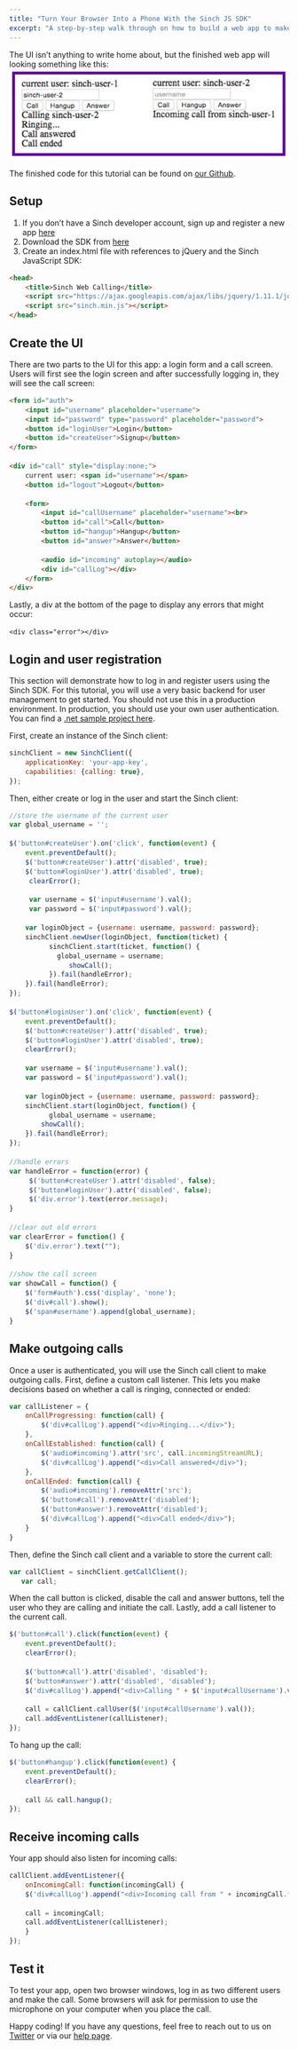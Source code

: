 ```yaml
---
title: "Turn Your Browser Into a Phone With the Sinch JS SDK"
excerpt: "A step-by-step walk through on how to build a web app to make VoIP calls between browsers using JavaScript. Read more."
---
```

The UI isn’t anything to write home about, but the finished web app will looking something like this:
![overview.png](images/350da25-overview.png)

The finished code for this tutorial can be found on [our Github](https://github.com/sinch/js-web-calling).

## Setup

 1.  If you don’t have a Sinch developer account, sign up and register a new app [here](https://portal.sinch.com/#/signup)
 1.  Download the SDK from [here](https://download.sinch.com/js/1.4.11/Sinch-javascript-1.4.11-863cac2.zip)
 1.  Create an index.html file with references to jQuery and the Sinch JavaScript SDK:

```html
<head>
    <title>Sinch Web Calling</title>
    <script src="https://ajax.googleapis.com/ajax/libs/jquery/1.11.1/jquery.min.js"></script>
    <script src="sinch.min.js"></script>
</head>
```

## Create the UI

There are two parts to the UI for this app: a login form and a call screen. Users will first see the login screen and after successfully logging in, they will see the call screen:

```html
<form id="auth">
    <input id="username" placeholder="username">
    <input id="password" type="password" placeholder="password">
    <button id="loginUser">Login</button>
    <button id="createUser">Signup</button>
</form>

<div id="call" style="display:none;">
    current user: <span id="username"></span>
    <button id="logout">Logout</button>

    <form>
        <input id="callUsername" placeholder="username"><br>
        <button id="call">Call</button>
        <button id="hangup">Hangup</button>
        <button id="answer">Answer</button>

        <audio id="incoming" autoplay></audio>
        <div id="callLog"></div>
    </form>
</div>
```

Lastly, a div at the bottom of the page to display any errors that might occur:

`<div class="error"></div>`

## Login and user registration

This section will demonstrate how to log in and register users using the Sinch SDK. For this tutorial, you will use a very basic backend for user management to get started. You should not use this in a production environment. In production, you should use your own user authentication. You can find a [.net sample project here](https://github.com/sinch/net-backend-sample).

First, create an instance of the Sinch client:

```javascript
sinchClient = new SinchClient({
    applicationKey: 'your-app-key',
    capabilities: {calling: true},
});
```

Then, either create or log in the user and start the Sinch client:

```javascript
//store the username of the current user
var global_username = '';

$('button#createUser').on('click', function(event) {
    event.preventDefault();
    $('button#createUser').attr('disabled', true);
    $('button#loginUser').attr('disabled', true);
     clearError();

     var username = $('input#username').val();
     var password = $('input#password').val();

    var loginObject = {username: username, password: password};
    sinchClient.newUser(loginObject, function(ticket) {
          sinchClient.start(ticket, function() {
            global_username = username;
               showCall();
          }).fail(handleError);
    }).fail(handleError);
});

$('button#loginUser').on('click', function(event) {
    event.preventDefault();
    $('button#createUser').attr('disabled', true);
    $('button#loginUser').attr('disabled', true);
    clearError();

    var username = $('input#username').val();
    var password = $('input#password').val();

    var loginObject = {username: username, password: password};
    sinchClient.start(loginObject, function() {
          global_username = username;
        showCall();
    }).fail(handleError);
});

//handle errors
var handleError = function(error) {
     $('button#createUser').attr('disabled', false);
     $('button#loginUser').attr('disabled', false);
     $('div.error').text(error.message);
}

//clear out old errors
var clearError = function() {
    $('div.error').text("");
}

//show the call screen
var showCall = function() {
    $('form#auth').css('display', 'none');
    $('div#call').show();
    $('span#username').append(global_username);
}
```

## Make outgoing calls

Once a user is authenticated, you will use the Sinch call client to make outgoing calls. First, define a custom call listener. This lets you make decisions based on whether a call is ringing, connected or ended:

```javascript
var callListener = {
    onCallProgressing: function(call) {
        $('div#callLog').append("<div>Ringing...</div>");
    },
    onCallEstablished: function(call) {
        $('audio#incoming').attr('src', call.incomingStreamURL);
        $('div#callLog').append("<div>Call answered</div>");
    },
    onCallEnded: function(call) {
        $('audio#incoming').removeAttr('src');
        $('button#call').removeAttr('disabled');
        $('button#answer').removeAttr('disabled');
        $('div#callLog').append("<div>Call ended</div>");
    }
}
```

Then, define the Sinch call client and a variable to store the current call:

```javascript
var callClient = sinchClient.getCallClient();
   var call;
```

When the call button is clicked, disable the call and answer buttons, tell the user who they are calling and initiate the call. Lastly, add a call listener to the current call.

```javascript
$('button#call').click(function(event) {
    event.preventDefault();
    clearError();

    $('button#call').attr('disabled', 'disabled');
    $('button#answer').attr('disabled', 'disabled');
    $('div#callLog').append("<div>Calling " + $('input#callUsername').val() + "</div>");

    call = callClient.callUser($('input#callUsername').val());
    call.addEventListener(callListener);
});
```

To hang up the call:

```javascript
$('button#hangup').click(function(event) {
    event.preventDefault();
    clearError();

    call && call.hangup();
});
```

## Receive incoming calls

Your app should also listen for incoming calls:

```javascript
callClient.addEventListener({
    onIncomingCall: function(incomingCall) {
    $('div#callLog').append("<div>Incoming call from " + incomingCall.fromId + "</div>");

    call = incomingCall;
    call.addEventListener(callListener);
    }
});
```

## Test it

To test your app, open two browser windows, log in as two different users and make the call. Some browsers will ask for permission to use the microphone on your computer when you place the call.

Happy coding\! If you have any questions, feel free to reach out to us on [Twitter](https://twitter.com/sinchdev) or via our [help page](https://www.sinch.com/customer-service/).